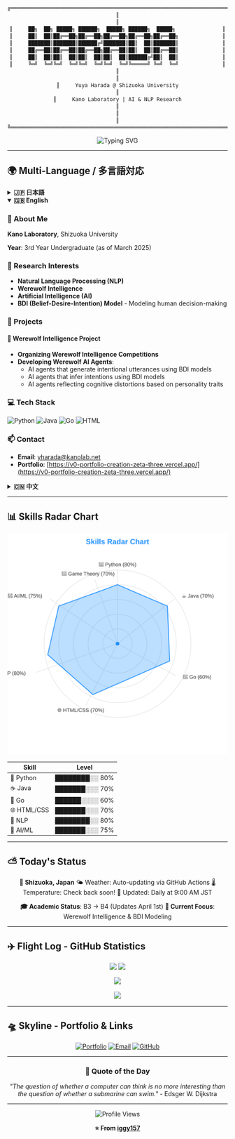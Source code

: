 <div align="center">

<!-- Terminal Style Header -->
```ascii
╔══════════════════════════════════════════════════════════════════════╗
║                                                                      ║
║     ██╗  ██╗ █████╗ ██████╗  █████╗ ██████╗  █████╗               ║
║     ██║  ██║██╔══██╗██╔══██╗██╔══██╗██╔══██╗██╔══██╗              ║
║     ███████║███████║██████╔╝███████║██║  ██║███████║              ║
║     ██╔══██║██╔══██║██╔══██╗██╔══██║██║  ██║██╔══██║              ║
║     ██║  ██║██║  ██║██║  ██║██║  ██║██████╔╝██║  ██║              ║
║     ╚═╝  ╚═╝╚═╝  ╚═╝╚═╝  ╚═╝╚═╝  ╚═╝╚═════╝ ╚═╝  ╚═╝              ║
║                                                                      ║
║     Yuya Harada @ Shizuoka University                               ║
║     Kano Laboratory | AI & NLP Research                             ║
║                                                                      ║
╚══════════════════════════════════════════════════════════════════════╝
```

<!-- Typing SVG -->
<p align="center">
  <img src="https://readme-typing-svg.demolab.com?font=Fira+Code&size=22&duration=3000&pause=1000&color=1E90FF&center=true&vCenter=true&multiline=true&width=800&height=100&lines=Welcome+to+my+GitHub!+%F0%9F%91%8B;AI+%7C+NLP+%7C+Werewolf+Intelligence+%7C+BDI+Model;Building+intelligent+agents+with+human-like+reasoning" alt="Typing SVG" />
</p>

</div>

---

## 🌍 Multi-Language / 多言語対応

<details>
<summary><b>🇯🇵 日本語</b></summary>

### 👤 自己紹介

静岡大学 **狩野研究室** 所属
<!-- ACADEMIC_YEAR_START -->
**学年**: B3（2025年3月時点）
<!-- ACADEMIC_YEAR_END -->

### 🎯 研究関心

- **自然言語処理（NLP）**
- **人狼知能**
- **人工知能（AI）**
- **BDI（Belief-Desire-Intention）モデル** - 人間の行動決定のモデル化

### 🚀 プロジェクト

#### 🐺 人狼知能プロジェクト
- **人狼知能大会の運営**
- **人狼知能エージェントの開発**:
  - BDIを用いた意思を持った発話生成AIエージェント
  - BDIを用いた意思推論AIエージェント
  - パーソナリティによる認知の歪みを反映したAIエージェント

### 💻 技術スタック

![Python](https://img.shields.io/badge/-Python-3776AB?style=flat-square&logo=python&logoColor=white)
![Java](https://img.shields.io/badge/-Java-007396?style=flat-square&logo=java&logoColor=white)
![Go](https://img.shields.io/badge/-Go-00ADD8?style=flat-square&logo=go&logoColor=white)
![HTML](https://img.shields.io/badge/-HTML-E34F26?style=flat-square&logo=html5&logoColor=white)

### 📫 連絡先

- **Email**: [yharada@kanolab.net](mailto:yharada@kanolab.net)
- **Portfolio**: [https://v0-portfolio-creation-zeta-three.vercel.app/](https://v0-portfolio-creation-zeta-three.vercel.app/)

</details>

<details open>
<summary><b>🇬🇧 English</b></summary>

### 👤 About Me

**Kano Laboratory**, Shizuoka University
<!-- ACADEMIC_YEAR_START -->
**Year**: 3rd Year Undergraduate (as of March 2025)
<!-- ACADEMIC_YEAR_END -->

### 🎯 Research Interests

- **Natural Language Processing (NLP)**
- **Werewolf Intelligence**
- **Artificial Intelligence (AI)**
- **BDI (Belief-Desire-Intention) Model** - Modeling human decision-making

### 🚀 Projects

#### 🐺 Werewolf Intelligence Project
- **Organizing Werewolf Intelligence Competitions**
- **Developing Werewolf AI Agents**:
  - AI agents that generate intentional utterances using BDI models
  - AI agents that infer intentions using BDI models
  - AI agents reflecting cognitive distortions based on personality traits

### 💻 Tech Stack

![Python](https://img.shields.io/badge/-Python-3776AB?style=flat-square&logo=python&logoColor=white)
![Java](https://img.shields.io/badge/-Java-007396?style=flat-square&logo=java&logoColor=white)
![Go](https://img.shields.io/badge/-Go-00ADD8?style=flat-square&logo=go&logoColor=white)
![HTML](https://img.shields.io/badge/-HTML-E34F26?style=flat-square&logo=html5&logoColor=white)

### 📫 Contact

- **Email**: [yharada@kanolab.net](mailto:yharada@kanolab.net)
- **Portfolio**: [https://v0-portfolio-creation-zeta-three.vercel.app/](https://v0-portfolio-creation-zeta-three.vercel.app/)

</details>

<details>
<summary><b>🇨🇳 中文</b></summary>

### 👤 关于我

**静冈大学 狩野实验室**
<!-- ACADEMIC_YEAR_START -->
**年级**: 本科三年级（截至2025年3月）
<!-- ACADEMIC_YEAR_END -->

### 🎯 研究兴趣

- **自然语言处理（NLP）**
- **狼人智能**
- **人工智能（AI）**
- **BDI（信念-愿望-意图）模型** - 人类决策行为建模

### 🚀 项目

#### 🐺 狼人智能项目
- **组织狼人智能大赛**
- **开发狼人AI代理**:
  - 使用BDI模型生成有意图发言的AI代理
  - 使用BDI模型进行意图推理的AI代理
  - 反映基于性格的认知扭曲的AI代理

### 💻 技术栈

![Python](https://img.shields.io/badge/-Python-3776AB?style=flat-square&logo=python&logoColor=white)
![Java](https://img.shields.io/badge/-Java-007396?style=flat-square&logo=java&logoColor=white)
![Go](https://img.shields.io/badge/-Go-00ADD8?style=flat-square&logo=go&logoColor=white)
![HTML](https://img.shields.io/badge/-HTML-E34F26?style=flat-square&logo=html5&logoColor=white)

### 📫 联系方式

- **Email**: [yharada@kanolab.net](mailto:yharada@kanolab.net)
- **Portfolio**: [https://v0-portfolio-creation-zeta-three.vercel.app/](https://v0-portfolio-creation-zeta-three.vercel.app/)

</details>

---

## 📊 Skills Radar Chart

<p align="center">
  <img src="https://github.com/iggy157/iggy157/blob/main/skills-chart.svg" alt="Skills Chart" width="600"/>
</p>

<div align="center">

| Skill | Level |
|-------|-------|
| 🐍 Python | ████████░░ 80% |
| ☕ Java | ███████░░░ 70% |
| 🔵 Go | ██████░░░░ 60% |
| 🌐 HTML/CSS | ███████░░░ 70% |
| 🤖 NLP | ████████░░ 80% |
| 🧠 AI/ML | ███████░░░ 75% |

</div>

---

## ⛅ Today's Status

<div align="center">

<!-- WEATHER_START -->
**📍 Shizuoka, Japan**
🌤️ Weather: Auto-updating via GitHub Actions
🌡️ Temperature: Check back soon!
📅 Updated: Daily at 9:00 AM JST
<!-- WEATHER_END -->

<!-- ACADEMIC_STATUS_START -->
**🎓 Academic Status**: B3 → B4 (Updates April 1st)
**🎯 Current Focus**: Werewolf Intelligence & BDI Modeling
<!-- ACADEMIC_STATUS_END -->

</div>

---

## ✈️ Flight Log - GitHub Statistics

<p align="center">
  <!-- GitHub Readme Stats -->
  <img src="https://github-readme-stats.vercel.app/api?username=iggy157&show_icons=true&theme=transparent&hide_border=true&title_color=1E90FF&icon_color=1E90FF" height="165"/>

  <!-- GitHub Streak Stats -->
  <img src="https://github-readme-streak-stats.herokuapp.com/?user=iggy157&theme=transparent&hide_border=true&ring=1E90FF&fire=1E90FF&currStreakLabel=1E90FF" height="165"/>
</p>

<!-- GitHub Activity Graph -->
<p align="center">
  <img src="https://github-readme-activity-graph.vercel.app/graph?username=iggy157&bg_color=ffffff&color=1E90FF&line=87CEFA&point=1E90FF&hide_border=true" />
</p>

<!-- Language Stats -->
<p align="center">
  <img src="https://github-readme-stats.vercel.app/api/top-langs/?username=iggy157&layout=compact&theme=transparent&hide_border=true&title_color=1E90FF" />
</p>

---

## 🛸 Skyline - Portfolio & Links

<div align="center">

[![Portfolio](https://img.shields.io/badge/🌐_Portfolio-Visit-1E90FF?style=for-the-badge)](https://v0-portfolio-creation-zeta-three.vercel.app/)
[![Email](https://img.shields.io/badge/📧_Email-Contact-1E90FF?style=for-the-badge)](mailto:yharada@kanolab.net)
[![GitHub](https://img.shields.io/badge/💻_GitHub-Follow-1E90FF?style=for-the-badge)](https://github.com/iggy157)

</div>

---

<div align="center">

### 💭 Quote of the Day

<!-- QUOTE_START -->
*"The question of whether a computer can think is no more interesting than the question of whether a submarine can swim."* - Edsger W. Dijkstra
<!-- QUOTE_END -->

---

<img src="https://komarev.com/ghpvc/?username=iggy157&color=1E90FF&style=flat-square&label=Profile+Views" alt="Profile Views"/>

**⭐ From [iggy157](https://github.com/iggy157)**

</div>
